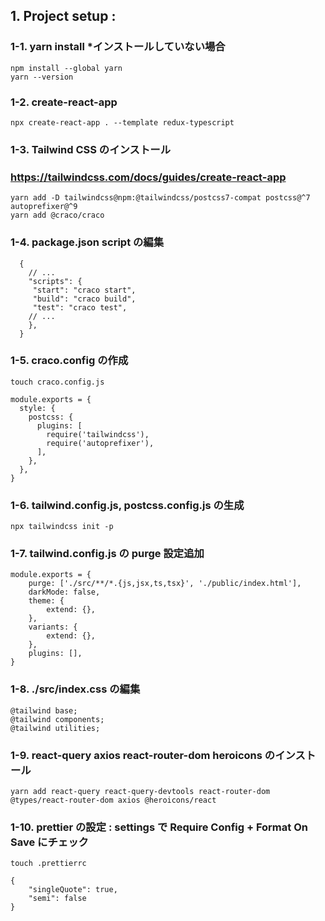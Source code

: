 ## 1. Project setup :

### 1-1. yarn install \*インストールしていない場合

    npm install --global yarn
    yarn --version

### 1-2. create-react-app

    npx create-react-app . --template redux-typescript

### 1-3. Tailwind CSS のインストール

### https://tailwindcss.com/docs/guides/create-react-app

    yarn add -D tailwindcss@npm:@tailwindcss/postcss7-compat postcss@^7 autoprefixer@^9
    yarn add @craco/craco

### 1-4. package.json script の編集

```
  {
    // ...
    "scripts": {
     "start": "craco start",
     "build": "craco build",
     "test": "craco test",
    // ...
    },
  }
```

### 1-5. craco.config の作成

    touch craco.config.js

```
module.exports = {
  style: {
    postcss: {
      plugins: [
        require('tailwindcss'),
        require('autoprefixer'),
      ],
    },
  },
}
```

### 1-6. tailwind.config.js, postcss.config.js の生成

    npx tailwindcss init -p

### 1-7. tailwind.config.js の purge 設定追加

```
module.exports = {
    purge: ['./src/**/*.{js,jsx,ts,tsx}', './public/index.html'],
    darkMode: false,
    theme: {
        extend: {},
    },
    variants: {
        extend: {},
    },
    plugins: [],
}
```

### 1-8. ./src/index.css の編集

```
@tailwind base;
@tailwind components;
@tailwind utilities;
```

### 1-9. react-query axios react-router-dom heroicons のインストール

    yarn add react-query react-query-devtools react-router-dom @types/react-router-dom axios @heroicons/react

### 1-10. prettier の設定 : settings で Require Config + Format On Save にチェック

    touch .prettierrc

```
{
    "singleQuote": true,
    "semi": false
}
```
